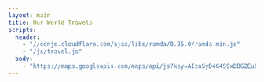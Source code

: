 ```yaml
---
layout: main
title: Our World Travels
scripts:
  header:
    - "//cdnjs.cloudflare.com/ajax/libs/ramda/0.25.0/ramda.min.js"
    - "/js/travel.js"
  body:
    - "https://maps.googleapis.com/maps/api/js?key=AIzaSyD4G4S9xDBG2EuEo2MgVCvgAwlFTvYHls4&callback=LocalshredTravelMap.render"
---
```


<div id="map"></div>
